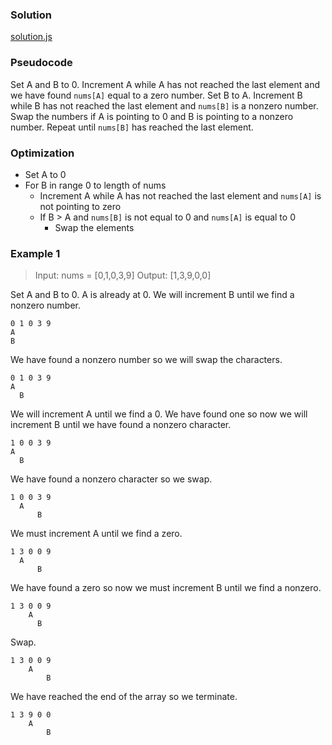 ### Solution

[solution.js](solution.js)

### Pseudocode
Set A and B to 0. Increment A while A has not reached the last element and we have found `nums[A]` equal to a zero number. Set B to A. Increment B while B has not reached the last element and `nums[B]` is a nonzero number. Swap the numbers if A is pointing to 0 and B is pointing to a nonzero number. Repeat until `nums[B]` has reached the last element.

### Optimization

- Set A to 0
- For B in range 0 to length of nums
  - Increment A while A has not reached the last element and `nums[A]` is not pointing to zero
  - If B > A and `nums[B]` is not equal to 0 and `nums[A]` is equal to 0
    - Swap the elements

### Example 1
> Input: nums = [0,1,0,3,9]
Output: [1,3,9,0,0]

Set A and B to 0. A is already at 0. We will increment B until we find a nonzero number.
```
0 1 0 3 9
A
B
```

We have found a nonzero number so we will swap the characters.
```
0 1 0 3 9
A
  B
```

We will increment A until we find a 0. We have found one so now we will increment B until we have found a nonzero character.
```
1 0 0 3 9
A
  B
```

We have found a nonzero character so we swap.
```
1 0 0 3 9
  A
      B
```

We must increment A until we find a zero.
```
1 3 0 0 9
  A
      B
```

We have found a zero so now we must increment B until we find a nonzero.
```
1 3 0 0 9
    A
      B
```

Swap.
```
1 3 0 0 9
    A
        B
```

We have reached the end of the array so we terminate.
```
1 3 9 0 0
    A
        B
```
